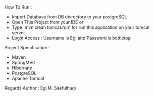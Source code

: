 How To Run :
- Import Database from DB deirectory to your postgreSQL
- Open This Project from your IDE or 
- Type 'mvn clean tomcat:run' for run this application on your tomcat server
- Login Access : Username is Egi and Password is bottletop

Project Specification :

- Maven
- SpringMVC
- Hibernate
- PostgreSQL
- Apache Tomcat


Regards
Author : Egi M. Saefulhaqi
